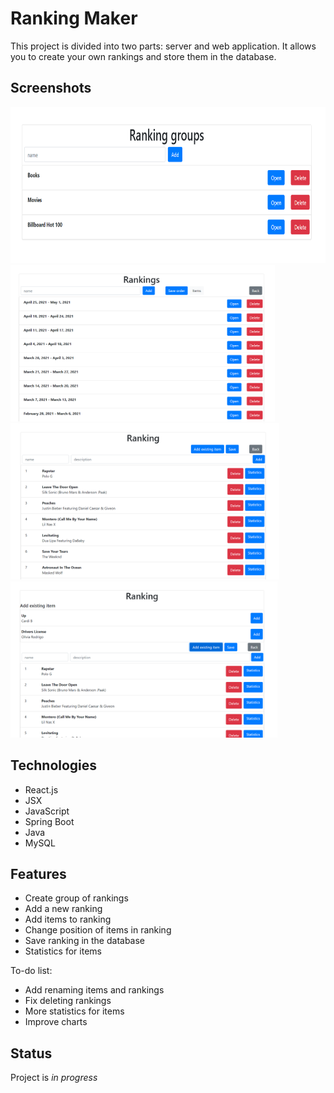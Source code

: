 # Ranking Maker
This project is divided into two parts: server and web application. It allows you to create your own rankings and store them in the database.

## Screenshots
<img src="./WebApplication/img/rankingGroups.PNG" height="250"> <img src="./WebApplication/img/rankings.PNG" height="250"> <img src="./WebApplication/img/ranking.PNG" height="250"> <img src="./WebApplication/img/addExistingItem.PNG" height="250">

## Technologies
* React.js
* JSX
* JavaScript
* Spring Boot
* Java
* MySQL

## Features
* Create group of rankings
* Add a new ranking
* Add items to ranking
* Change position of items in ranking
* Save ranking in the database
* Statistics for items

To-do list:
* Add renaming items and rankings
* Fix deleting rankings
* More statistics for items
* Improve charts

## Status
Project is _in progress_
